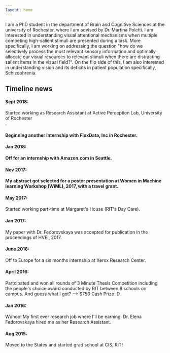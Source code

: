 ```yaml
---
layout: home
---
```


I am a PhD student in the department of Brain and Cognitive Sciences at the university of Rochester, where I am advised by Dr. Martina Poletti. I am interested in understanding visual attentional mechanisms when multiple competing high-salient stimuli are presented during a task. More specifically, I am working on addressing the question "how do we selectively process the most relevant sensory information and optimally allocate our visual resources to relevant stimuli when there are distracting salient items in the visual field?". On the flip side of this, I am also interested in understanding vision and its deficits in patient population specifically, Schizophrenia.

## Timeline news
 <h4>Sept 2018:</h4> Started working as Research Assistant at Active Perception Lab, University of Rochester<br/>.
     <h4><June 2018:</h4> Beginning another internship with FluxData, Inc in Rochester.
        <h4>Jan 2018:</h4>Off for an internship with Amazon.com in Seattle.
      <h4>Nov 2017:</h4> My abstract got selected for a poster presentation at Women in Machine learning Workshop (WiML), 2017, with a travel grant.</h4>
      <h4>May 2017:</h4> Started working part-time at Margaret's House (RIT's Day Care).
    <h4>Jan 2017:</h4> My paper with Dr. Fedorovskaya was accepted for publication in the proceedings of HVEI, 2017.
    <h4>June 2016:</h4> Off to Europe for a six months internship at Xerox Research Center.
    <h4>April 2016:</h4> Partcipated and won all rounds of 3 Minute Thesis Competition including the people's choice award conducted by RIT between 8 schools on campus. And guess what I got? --> $750 Cash Prize :D 
    <h4>Jan 2016:</h4> Wuhoo! My first ever research job where I'll be earning. Dr. Elena Fedorovskaya hired me as her Research Assistant.
     <h4>Aug 2015:</h4> Moved to the States and started grad school at CIS, RIT!


  
